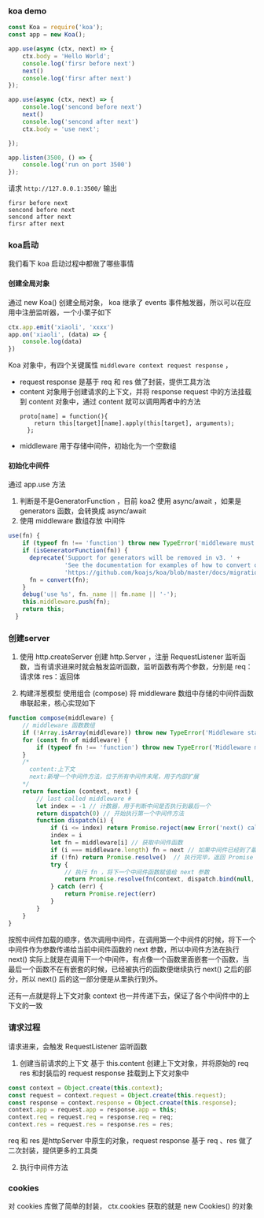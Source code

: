 
### koa demo
```javascript
const Koa = require('koa');
const app = new Koa();

app.use(async (ctx, next) => {
    ctx.body = 'Hello World';
    console.log('firsr before next')
    next()
    console.log('firsr after next')
});

app.use(async (ctx, next) => {
    console.log('sencond before next')
    next()
    console.log('sencond after next')
    ctx.body = 'use next';

});

app.listen(3500, () => {
    console.log('run on port 3500')
});
```
请求 `http://127.0.0.1:3500/` 输出

```
firsr before next
sencond before next
sencond after next
firsr after next
```

### koa启动
我们看下 koa 启动过程中都做了哪些事情

#### 创建全局对象
通过 new Koa() 创建全局对象， koa 继承了 events 事件触发器，所以可以在应用中注册监听器，一个小栗子如下

```javascript
ctx.app.emit('xiaoli', 'xxxx')
app.on('xiaoli', (data) => {
    console.log(data)
})
```

Koa 对象中，有四个关键属性 `middleware context request response` ， 

- request response 是基于 req 和 res 做了封装，提供工具方法
- content 对象用于创建请求的上下文，并将 response request 中的方法挂载到 content 对象中，通过 content 就可以调用两者中的方法
  ```
  proto[name] = function(){
      return this[target][name].apply(this[target], arguments);
    };
  ```
- middleware 用于存储中间件，初始化为一个空数组

#### 初始化中间件
通过 app.use 方法

1. 判断是不是GeneratorFunction ，目前 koa2 使用 async/await ，如果是 generators 函数，会转换成 async/await
2. 使用 middleware 数组存放 中间件

```javascript
use(fn) {
    if (typeof fn !== 'function') throw new TypeError('middleware must be a function!');
    if (isGeneratorFunction(fn)) {
      deprecate('Support for generators will be removed in v3. ' +
                'See the documentation for examples of how to convert old middleware ' +
                'https://github.com/koajs/koa/blob/master/docs/migration.md');
      fn = convert(fn);
    }
    debug('use %s', fn._name || fn.name || '-');
    this.middleware.push(fn);
    return this;
  }
```

### 创建server

1. 使用 http.createServer 创建 http.Server ，注册 RequestListener 监听函数，当有请求进来时就会触发监听函数，监听函数有两个参数，分别是 req：请求体  res：返回体

2. 构建洋葱模型
使用组合 (compose) 将 middleware 数组中存储的中间件函数串联起来，核心实现如下

```javascript
function compose(middleware) {
    // middleware 函数数组
    if (!Array.isArray(middleware)) throw new TypeError('Middleware stack must be an array!')
    for (const fn of middleware) {
        if (typeof fn !== 'function') throw new TypeError('Middleware must be composed of functions!')
    }
    /*
      content:上下文  
      next:新增一个中间件方法，位于所有中间件末尾，用于内部扩展
    */
    return function (context, next) {
        // last called middleware #
        let index = -1 // 计数器，用于判断中间是否执行到最后一个
        return dispatch(0) // 开始执行第一个中间件方法
        function dispatch(i) {
            if (i <= index) return Promise.reject(new Error('next() called multiple times'))
            index = i
            let fn = middleware[i] // 获取中间件函数
            if (i === middleware.length) fn = next // 如果中间件已经到了最后一个，执行内部扩展的中间件
            if (!fn) return Promise.resolve()  // 执行完毕，返回 Promise
            try {
                // 执行 fn ，将下一个中间件函数赋值给 next 参数
                return Promise.resolve(fn(context, dispatch.bind(null, i + 1)));
            } catch (err) {
                return Promise.reject(err)
            }
        }
    }
}
```

按照中间件加载的顺序，依次调用中间件，在调用第一个中间件的时候，将下一个中间件作为参数传递给当前中间件函数的 next 参数，所以中间件方法在执行 next() 实际上就是在调用下一个中间件，有点像一个函数里面嵌套一个函数，当最后一个函数不在有嵌套的时候，已经被执行的函数便继续执行 next() 之后的部分，所以 next() 后的这一部分便是从里执行到外。

还有一点就是将上下文对象 context 也一并传递下去，保证了各个中间件中的上下文的一致


### 请求过程
请求进来，会触发 RequestListener 监听函数

1. 创建当前请求的上下文
基于 this.content 创建上下文对象，并将原始的 req res 和封装后的 request response 挂载到上下文对象中

```javascript
const context = Object.create(this.context);
const request = context.request = Object.create(this.request);
const response = context.response = Object.create(this.response);
context.app = request.app = response.app = this;
context.req = request.req = response.req = req;
context.res = request.res = response.res = res;
```
req 和 res 是httpServer 中原生的对象，request response 基于 req 、res 做了二次封装，提供更多的工具类

2. 执行中间件方法


### cookies
对 cookies 库做了简单的封装， ctx.cookies 获取的就是 new Cookies() 的对象
